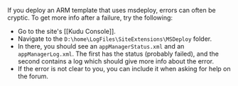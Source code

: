 If you deploy an ARM template that uses msdeploy, errors can often be cryptic. To get more info after a failure, try the following:

- Go to the site's [[Kudu Console]].
- Navigate to the `D:\home\LogFiles\SiteExtensions\MSDeploy` folder.
- In there, you should see an `appManagerStatus.xml` and an `appManagerLog.xml`. The first has the status (probably failed), and the second contains a log which should give more info about the error.
- If the error is not clear to you, you can include it when asking for help on the forum.